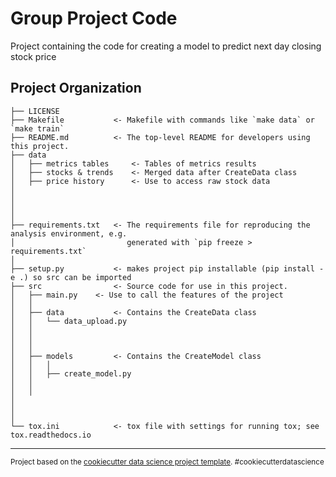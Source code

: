 Group Project Code
==============================

Project containing the code for creating a model to predict next day closing stock price

Project Organization
------------

    ├── LICENSE
    ├── Makefile           <- Makefile with commands like `make data` or `make train`
    ├── README.md          <- The top-level README for developers using this project.
    ├── data
    │   ├── metrics tables     <- Tables of metrics results
    │   ├── stocks & trends    <- Merged data after CreateData class
    │   ├── price history      <- Use to access raw stock data
    │
    │
    │
    │
    ├── requirements.txt   <- The requirements file for reproducing the analysis environment, e.g.
    │                         generated with `pip freeze > requirements.txt`
    │
    ├── setup.py           <- makes project pip installable (pip install -e .) so src can be imported
    ├── src                <- Source code for use in this project.
    │   ├── main.py    <- Use to call the features of the project
    │   │
    │   ├── data           <- Contains the CreateData class
    │   │   └── data_upload.py
    │   │
    │   │
    │   │
    │   ├── models         <- Contains the CreateModel class
    │   │   │               
    │   │   ├── create_model.py
    │   │
    │   │
    │   
    │
    │
    └── tox.ini            <- tox file with settings for running tox; see tox.readthedocs.io


--------

<p><small>Project based on the <a target="_blank" href="https://drivendata.github.io/cookiecutter-data-science/">cookiecutter data science project template</a>. #cookiecutterdatascience</small></p>
